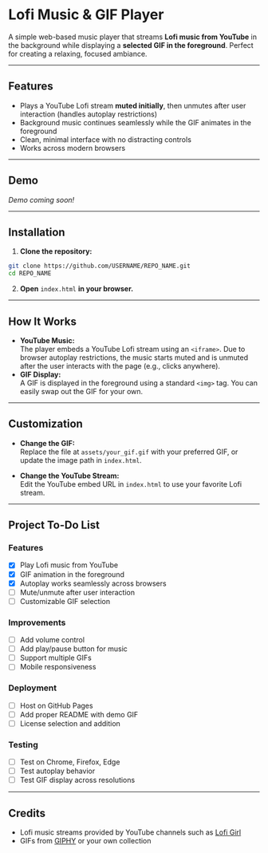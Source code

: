 # Lofi Music & GIF Player

A simple web-based music player that streams **Lofi music from YouTube** in the background while displaying a **selected GIF in the foreground**. Perfect for creating a relaxing, focused ambiance.

---

## Features

- Plays a YouTube Lofi stream **muted initially**, then unmutes after user interaction (handles autoplay restrictions)
- Background music continues seamlessly while the GIF animates in the foreground
- Clean, minimal interface with no distracting controls
- Works across modern browsers

---

## Demo

*Demo coming soon!*

---

## Installation

1. **Clone the repository:**
  ```bash
  git clone https://github.com/USERNAME/REPO_NAME.git
  cd REPO_NAME
  ```
2. **Open** `index.html` **in your browser.**

---

## How It Works

- **YouTube Music:**  
  The player embeds a YouTube Lofi stream using an `<iframe>`. Due to browser autoplay restrictions, the music starts muted and is unmuted after the user interacts with the page (e.g., clicks anywhere).
- **GIF Display:**  
  A GIF is displayed in the foreground using a standard `<img>` tag. You can easily swap out the GIF for your own.

---

## Customization

- **Change the GIF:**  
  Replace the file at `assets/your_gif.gif` with your preferred GIF, or update the image path in `index.html`.

- **Change the YouTube Stream:**  
  Edit the YouTube embed URL in `index.html` to use your favorite Lofi stream.

---

## Project To-Do List

### Features

- [x] Play Lofi music from YouTube
- [x] GIF animation in the foreground
- [x] Autoplay works seamlessly across browsers
- [ ] Mute/unmute after user interaction
- [ ] Customizable GIF selection

### Improvements

- [ ] Add volume control
- [ ] Add play/pause button for music
- [ ] Support multiple GIFs
- [ ] Mobile responsiveness

### Deployment

- [ ] Host on GitHub Pages
- [ ] Add proper README with demo GIF
- [ ] License selection and addition

### Testing

- [ ] Test on Chrome, Firefox, Edge
- [ ] Test autoplay behavior
- [ ] Test GIF display across resolutions

---

## Credits

- Lofi music streams provided by YouTube channels such as [Lofi Girl](https://www.youtube.com/c/LofiGirl)
- GIFs from [GIPHY](https://giphy.com/) or your own collection

